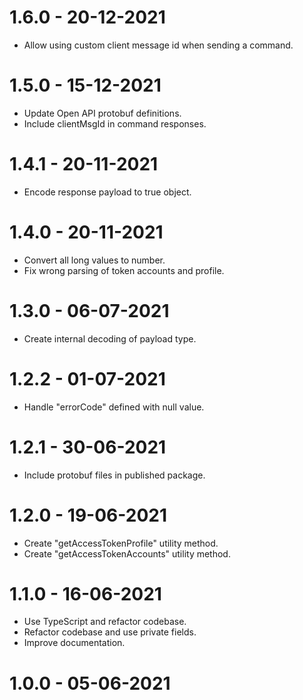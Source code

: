 1.6.0 - 20-12-2021
===================
* Allow using custom client message id when sending a command.

1.5.0 - 15-12-2021
===================
* Update Open API protobuf definitions.
* Include clientMsgId in command responses.

1.4.1 - 20-11-2021
===================
* Encode response payload to true object.

1.4.0 - 20-11-2021
===================
* Convert all long values to number.
* Fix wrong parsing of token accounts and profile.

1.3.0 - 06-07-2021
===================
* Create internal decoding of payload type.

1.2.2 - 01-07-2021
===================
* Handle "errorCode" defined with null value.

1.2.1 - 30-06-2021
===================
* Include protobuf files in published package.

1.2.0 - 19-06-2021
===================
* Create "getAccessTokenProfile" utility method.
* Create "getAccessTokenAccounts" utility method.

1.1.0 - 16-06-2021
===================
* Use TypeScript and refactor codebase.
* Refactor codebase and use private fields.
* Improve documentation.

1.0.0 - 05-06-2021
===================
